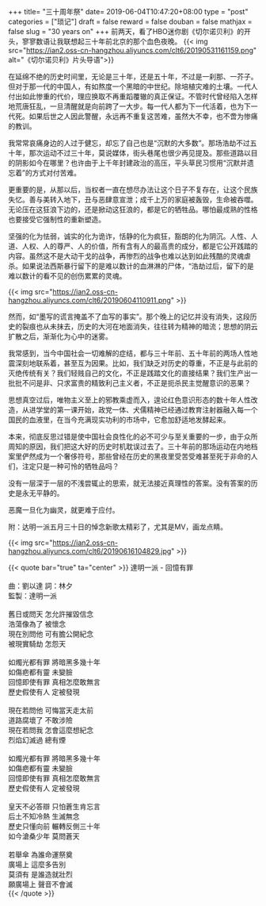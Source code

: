 +++
title= "三十周年祭"
date= 2019-06-04T10:47:20+08:00
type = "post"
categories = ["琐记"]
draft = false
reward = false
douban = false
mathjax = false
slug = "30 years on"
+++
前两天，看了HBO迷你剧《切尔诺贝利》的开头，寥寥数语让我联想起三十年前北京的那个血色夜晚。
{{< img src="https://ian2.oss-cn-hangzhou.aliyuncs.com/clt6/20190531161159.png" alt="《切尔诺贝利》片头导语">}}

在延绵不绝的历史时间里，无论是三十年，还是五十年，不过是一刹那、一芥子。但对于那一代的中国人，有如熬度一个黑暗的中世纪。除培植灾难的土壤。一代人付出如此惨重的代价，理应换取不再重蹈覆辙的真正保证。不管时代曾经陷入怎样地荒唐狂乱，一旦清醒就是向前跨了一大步。每一代人都为下一代活着，也为下一代死。如果后世之人因此警醒，永远再不重复这苦难，虽然大不幸，也不啻为惨痛的教训。
<!--more-->
我常常哀痛身边的人过于健忘，却忘了自己也是“沉默的大多数”。那场浩劫不过五十年，那次运动不过三十年，莫说媒体，街头巷尾也很少再见提及。那些道路以目的阴影如今在哪里？也许由于上千年封建政治的高压，平头草民习惯用“沉默并遗忘着”的方式对付苦难。

更重要的是，从那以后，当权者一直在想尽办法让这个日子不复存在，让这个民族失忆。善与美转入地下，丑与恶肆意宣泄；成千上万的家庭被轰毁，生命被吞噬。无论压在这狂浪下边的，还是掀动这狂浪的，都是它的牺牲品。哪怕最成熟的性格也要接受它强制性的重新塑造。

坚强的化为怯弱，诚实的化为诡诈，恬静的化为疯狂，豁朗的化为阴沉。人性、人道、人权、人的尊严、人的价值，所有含有人的最高贵的成分，都是它公开践踏的内容。虽然这不是大动干戈的战争，再惨烈的战争也难以达到如此残酷的灵魂虐杀。如果说法西斯暴行留下的是难以数计的血淋淋的尸体，“浩劫过后，留下的是难以数计的看不见的创伤累累的灵魂。

{{< img src="https://ian2.oss-cn-hangzhou.aliyuncs.com/clt6/20190604110911.png" >}}

然而，如“墨写的谎言掩盖不了血写的事实”。那个晚上的记忆并没有消失，这段历史的裂痕也从未抹去，历史的大河在地面消失，往往转为精神的暗流；思想的阴云扩散之后，渐渐化为心中的迷雾。

我常感到，当今中国社会一切难解的症结，都与三十年前、五十年前的两场人性地震深刻地联系着，甚至互为因果。比如，我们缺乏对历史的尊重，不正是与此前的灭绝传统有关？我们轻贱自己的文化，不正是践踏文化的直接结果？我们生产出一批批不问是非、只求富贵的精致利己主义者，不正是扼杀民主觉醒意识的恶果？

思想真空过后，唯物主义至上的邪教乘虚而入，遑论红色意识形态的数十年人性改造，从进学堂的第一课开始，政党一体、犬儒精神已经通过教育注射器融入每一个国民的血液里，在当今充满现实功利的市场中，它愈加舒适地发酵起来。

本来，彻底反思过错是使中国社会良性化的必不可少与至关重要的一步，由于众所周知的原因，我们把这大好的历史时机耽误过去了。三十年前的那场运动在内地档案里俨然成为一个奢侈符号，那些曾经在历史的黑夜里受苦受难甚至死于非命的人们，注定只是一种可怜的牺牲品吗？

没有一层深于一层的不浅尝辄止的思索，就无法接近真理性的答案。没有答案的历史是永无平静的。

恶魔一旦化为幽灵，就更难于应付。

附：达明一派五月三十日的悼念新歌太精彩了，尤其是MV，画龙点睛。

{{< img src="https://ian2.oss-cn-hangzhou.aliyuncs.com/clt6/20190616104829.jpg" >}}

{{< quote bar="true" ta="center" >}}
達明一派 - 回憶有罪<br>
<br>
曲：劉以達 詞：林夕<br>
監製：達明一派<br>
<br>
舊日或問天 怎允許摧毀信念<br>
浩蕩像為了 被懷念<br>
現在別問他 可有膽公開紀念<br>
被現實騎劫 怎怨天<br>
<br>
如燭光都有罪 將暗黑多幾十年<br>
如傷疤都有靈 未變臉<br>
回憶即使有罪 真相怎麼敢無言<br>
歷史假使有人 定被發現<br>
<br>
現在若問他 可悔當天走太前<br>
道路腐壞了 不敢涉險<br>
現在若問我 怎會這麼想紀念<br>
烈焰幻滅過 總有煙<br>
<br>
如燭光都有罪 將暗黑多幾十年<br>
如傷疤都有靈 未變臉<br>
回憶即使有罪 真相怎麼敢無言<br>
歷史假使有人 定被發現<br>
<br>
皇天不必答辯 只怕蒼生肯忘言<br>
后土不知冷熱 生滅無念<br>
歷史只懂向前 輾轉反側三十年<br>
如今滄桑少年 莫問蒼天<br>
<br>
若舉傘 為誰命運祭奠<br>
廣場上 這麼多告別<br>
莫須有 是誰造就壯烈<br>
願廣場上 聲音不會滅<br>
{{< /quote >}}
